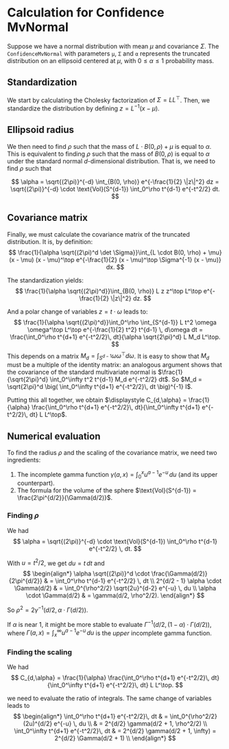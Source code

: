 # Calculation for Confidence MvNormal

Suppose we have a normal distribution with mean $\mu$ and covariance $\Sigma$.
The `ConfidenceMvNormal` with parameters `μ`, `Σ` and `α` represents the truncated distribution on an ellipsoid centered at $\mu$, with $0 \leq \alpha \leq 1$ probability mass.

## Standardization

We start by calculating the Cholesky factorization of $\Sigma = LL^\top$.
Then, we standardize the distribution by defining $z = L^{-1}(x - \mu)$.

## Ellipsoid radius

We then need to find $\rho$ such that the mass of $L \cdot B(0, \rho) + \mu$ is equal to $\alpha$.
This is equivalent to finding $\rho$ such that the mass of $B(0, \rho)$ is equal to $\alpha$ under the standard normal $d$-dimensional distribution.
That is, we need to find $\rho$ such that

$$
\alpha 
= \sqrt{(2\pi)}^{-d} \int_{B(0, \rho)}  e^{-\frac{1}{2} \|z\|^2} dz
= \sqrt{(2\pi)}^{-d} \cdot \text{Vol}(S^{d-1}) \int_0^\rho t^{d-1} e^{-t^2/2} dt.
$$

## Covariance matrix

Finally, we must calculate the covariance matrix of the truncated distribution.
It is, by definition:
$$
\frac{1}{\alpha \sqrt{(2\pi)^d \det \Sigma}}\int_{L \cdot B(0, \rho) + \mu} (x - \mu) (x - \mu)^\top e^{-\frac{1}{2} (x - \mu)^\top \Sigma^{-1} (x - \mu)} dx.
$$

The standardization yields:
$$
\frac{1}{\alpha \sqrt{(2\pi)^d}}\int_{B(0, \rho)} L z z^\top L^\top e^{-\frac{1}{2} \|z\|^2} dz.
$$

And a polar change of variables $z = t \cdot \omega$ leads to:
$$
\frac{1}{\alpha \sqrt{(2\pi)^d}}\int_0^\rho \int_{S^{d-1}} L t^2 \omega \omega^\top L^\top e^{-\frac{1}{2} t^2} t^{d-1} \, d\omega dt
= \frac{\int_0^\rho t^{d+1} e^{-t^2/2}\, dt}{\alpha \sqrt{2\pi}^d} L M_d L^\top.
$$
This depends on a matrix $M_d = \int_{S^{d-1}} \omega \omega^\top d\omega$.
It is easy to show that $M_d$ must be a multiple of the identity matrix: an analogous argument shows that the covariance of the standard multivariate normal is $\frac{1}{\sqrt{2\pi}^d} \int_0^\infty t^2 t^{d-1} M_d e^{-t^2/2} dt$.
So $M_d = \sqrt{2\pi}^d \big( \int_0^\infty t^{d+1} e^{-t^2/2}\, dt \big)^{-1} I$.

Putting this all together, we obtain $\displaystyle C_{d,\alpha} = \frac{1}{\alpha} \frac{\int_0^\rho t^{d+1} e^{-t^2/2}\, dt}{\int_0^\infty t^{d+1} e^{-t^2/2}\, dt} L L^\top$.

## Numerical evaluation

To find the radius $\rho$ and the scaling of the covariance matrix, we need two ingredients:
1. The incomplete gamma function $\gamma(a, x) = \int_0^x u^{a-1} e^{-u} \, du$ (and its upper counterpart).
2. The formula for the volume of the sphere $\text{Vol}(S^{d-1}) = \frac{2\pi^{d/2}}{\Gamma(d/2)}$.

### Finding $\rho$

We had
$$ \alpha = \sqrt{(2\pi)}^{-d} \cdot \text{Vol}(S^{d-1}) \int_0^\rho t^{d-1} e^{-t^2/2} \, dt. $$

With $u = t^2/2$, we get $du = t \, dt$ and
$$ \begin{align*}
\alpha \sqrt{(2\pi)}^d \cdot \frac{\Gamma(d/2)}{2\pi^{d/2}}
& = \int_0^\rho t^{d-1} e^{-t^2/2} \, dt \\
2^{d/2 - 1} \alpha \cdot \Gamma(d/2)
& = \int_0^{\rho^2/2} \sqrt{2u}^{d-2} e^{-u} \, du \\
\alpha \cdot \Gamma(d/2) & = \gamma(d/2, \rho^2/2).
\end{align*} $$

So $\rho^2 = 2 \gamma^{-1}(d/2, \alpha \cdot \Gamma(d/2))$.

If $\alpha$ is near $1$, it might be more stable to evaluate $\Gamma^{-1}(d/2, (1 - \alpha) \cdot \Gamma(d/2))$, where $\Gamma(a,x) = \int_x^\infty u^{a-1} e^{-u} \, du$ is the _upper_ incomplete gamma function.

### Finding the scaling

We had
$$ C_{d,\alpha} = \frac{1}{\alpha} \frac{\int_0^\rho t^{d+1} e^{-t^2/2}\, dt}{\int_0^\infty t^{d+1} e^{-t^2/2}\, dt} L L^\top. $$

we need to evaluate the ratio of integrals.
The same change of variables leads to
$$ \begin{align*}
\int_0^\rho t^{d+1} e^{-t^2/2}\, dt
& = \int_0^{\rho^2/2} (2u)^{d/2} e^{-u} \, du \\
& = 2^{d/2} \gamma(d/2 + 1, \rho^2/2) \\
\int_0^\infty t^{d+1} e^{-t^2/2}\, dt
& = 2^{d/2} \gamma(d/2 + 1, \infty) = 2^{d/2} \Gamma(d/2 + 1) \\
\end{align*} $$
